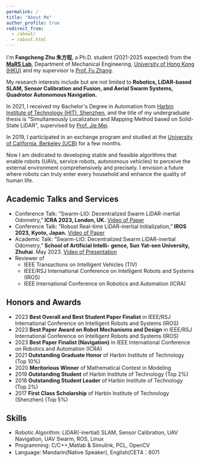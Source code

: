 ```yaml
---
permalink: /
title: "About Me"
author_profile: true
redirect_from: 
  - /about/
  - /about.html
---
```




I'm **Fangcheng Zhu 朱方程**, a Ph.D. student (2021-2025 expected) from the [**MaRS Lab**](https://mars.hku.hk/), Department of Mechanical Engineering, [University of Hong Kong (HKU)](https://www.hku.hk/) and my supervisor is [Prof. Fu Zhang](https://www.mech.hku.hk/academic-staff/zhang-f).

My research interests include but are not limited to **Robotics, LiDAR-based SLAM, Sensor Calibration and Fusion, and Aerial Swarm Systems, Quadrotor Autonomous Navigation.** 

In 2021, I received my Bachelor's Degree in Automation from [Harbin Institute of Technology (HIT), Shenzhen](https://www.hitsz.edu.cn/), and the title of my undergraduate thesis is "Simultaneously Localization and Mapping Method based on Solid-State LiDAR", supervised by [Prof. Jie Mei](https://faculty.hitsz.edu.cn/meijie).

 In 2019, I participated in an exchange program and studied at the [University of California, Berkeley (UCB)](https://www.berkeley.edu/) for a few months.

Now I am dedicated to developing stable and feasible algorithms that enable robots (UAVs, service robots, autonomous vehicles) to perceive the external environment comprehensively and precisely. I envision a future where robots can truly enter every household and enhance the quality of human life.



## Academic Talks and Services

* Conference Talk: ”Swarm-LIO: Decentralized Swarm LiDAR-inertial Odometry,” **ICRA 2023, London, UK.** [Video of Paper](https://b23.tv/MnAbSVX)
* Conference Talk: ”Robust Real-time LiDAR-inertial Initialization,” **IROS 2023, Kyoto, Japan.** [Video of Paper](https://youtu.be/WiHgcPpKwvU?si=EQ-f134sQK3UFWLb)
* Academic Talk: ”Swarm-LIO: Decentralized Swarm LiDAR-inertial Odometry,” **School of Artificial Intelli-**
  **gence, Sun Yat-sen University, Zhuhai**. May 2023.  [Video of Presentation](https://b23.tv/nGhNqVS)
* Reviewer of
  * IEEE Transactions on Intelligent Vehicles (TIV)
  * IEEE/RSJ International Conference on Intelligent Robots and Systems (IROS)
  * IEEE International Conference on Robotics and Automation (ICRA)



## Honors and Awards

* 2023 **Best Overall and Best Student Paper Finalist** in IEEE/RSJ International Conference on Intelligent Robots and Systems (IROS)
* 2023 **Best Paper Award on Robot Mechanisms and Design** in IEEE/RSJ International Conference on Intelligent Robots and Systems (IROS)
* 2023 **Best Paper Finalist (Navigation)** in IEEE International Conference on Robotics and Automation (ICRA)
* 2021 **Outstanding Graduate Honor** of Harbin Institute of Technology (Top 10%)
* 2020 **Meritorious Winner** of Mathematical Contest in Modeling
* 2019 **Outstanding Student** of Harbin Institute of Technology (Top 2%) 
* 2018 **Outstanding Student Leader** of Harbin Institute of Technology (Top 2%)
* 2017 **First Class Scholarship** of Harbin Institute of Technology (Shenzhen) (Top 5%)



## Skills

* Robotic Algorithm: LiDAR(-inertial) SLAM, Sensor Calibration, UAV Navigation, UAV Swarm, ROS, Linux
* Programming: C/C++,Matlab & Simulink, PCL, OpenCV
* Language: Mandarin(Native Speaker), English(CET4：607)
